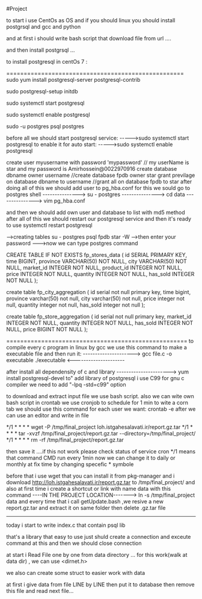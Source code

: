 #Project


to start i use CentOs as OS and if you should linux you should install postgrsql and gcc and python

and at first i should write bash script that download file from url ....

and then install postgrsql ...

to install postgresql in centOs 7 :

===================================================
sudo yum install postgresql-server postgresql-contrib

sudo postgresql-setup initdb

sudo systemctl start postgresql

sudo systemctl enable postgresql

sudo -u postgres psql postgres

before all we should start postgresql service:
----->sudo systemctl start postgresql
to enable it for auto start:
----->sudo systemctl enable postgresql

create user myusername with password 'mypassword'
// my userName is star and my password is Amirhossein@0022970916
create database dbname owner username
//create database fpdb owner star
grant previlage on database dbname to username
//grant all on database fpdb to star
after doing all of this we should add user to pg_hba.conf
for this we sould go to postgres shell 
	---------------> su - postgres
	---------------> cd data
	---------------> vim pg_hba.conf

and then we should add own user and database to list with md5 method
after all of this we should restart our postgresql service and then it's ready to use
	systemctl restart postgresql

-->creating tables 
su - postgres
psql fpdb star -W
-->then enter your password
--->now we can type postgres command

CREATE TABLE IF NOT EXISTS fp_stores_data (
  id SERIAL PRIMARY KEY,
  time BIGINT,
  province VARCHAR(50) NOT NULL,
  city VARCHAR(50) NOT NULL,
  market_id INTEGER NOT NULL,
  product_id INTEGER NOT NULL,
  price INTEGER NOT NULL,
  quantity INTEGER NOT NULL,
  has_sold INTEGER NOT NULL
);

create table fp_city_aggregation
(
    id       serial not null primary key,
    time     bigint,
    province varchar(50) not null,
    city     varchar(50) not null,
    price    integer     not null,
    quantity integer     not null,
    has_sold integer     not null
);

create table fp_store_aggregation
(
    id        serial  not null primary key,
    market_id INTEGER NOT NULL,
    quantity  INTEGER NOT NULL,
    has_sold  INTEGER NOT NULL,
    price     BIGINT  NOT NULL
);

====================================================
to compile every c program in linux by gcc we use this command to make a 
executable file and then run it:
--------------------->
gcc file.c -o executable
./executable
<---------------------

after install all dependensity of c and library
----------------------> yum install postgresql-devel
to" add library of postgresql i use C99 for gnu c compiler 
we need to add "-lpq -std=c99" option

to download and extract input file we use bash script.
also we can wite own bash script in crontab
we use cronjob to schedule for 1 min
to wite a corn tab we should use this command for each user we want: crontab -e
after we can use an editor and write in file

*/1 * * * * wget -P /tmp/final_project loh.istgahesalavati.ir/report.gz.tar
*/1 * * * * tar -xvzf /tmp/final_project/report.gz.tar --directory=/tmp/final_project/
*/1 * * * * rm -rf /tmp/final_project/report.gz.tar


then save it ....if this not work please check status of service cron
*/1 means that command CMD run every 1min now we can change it to daily or monthly at fix time by changing specefic * symbole

before that i use wget that you can install it from pkg-manager
and i download http://loh.istgahesalavati.ir/report.gz.tar to /tmp/final_project/
and also at first time i create a shortcut or link with name data with this command 
----IN THE PROJECT LOCATION------->  ln -s /tmp/final_project data
and every time that i call getUpdate.bash ,we resive a new report.gz.tar and extract it on same folder then delete .gz.tar file

---------------------------------------------
today i start to write index.c that contain psql lib

that's a library that easy to use just shuld create a connection and exceute command at this
and then we should close connection

at start i Read File one by one from data directory ...
for this work(walk at data dir) , we can use <dirnet.h>

we also can create some struct to easier work with data

at first i give data from file LINE by LINE then put it to database
then remove this file and read next file...
